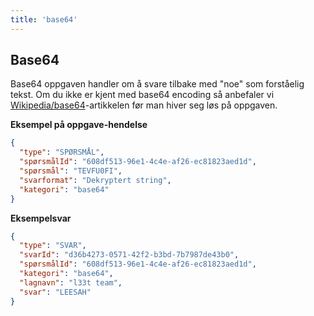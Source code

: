 ```yaml
---
title: 'base64'
---
```


## Base64

Base64 oppgaven handler om å svare tilbake med "noe" som forståelig tekst.
Om du ikke er kjent med base64 encoding så anbefaler vi [Wikipedia/base64](https://en.wikipedia.org/wiki/Base64)-artikkelen før man hiver seg løs på oppgaven.

**Eksempel på oppgave-hendelse**

```json
{
  "type": "SPØRSMÅL",
  "spørsmålId": "608df513-96e1-4c4e-af26-ec81823aed1d",
  "spørsmål": "TEVFU0FI",
  "svarformat": "Dekryptert string",
  "kategori": "base64"
}
```

**Eksempelsvar**

```json
{
  "type": "SVAR",
  "svarId": "d36b4273-0571-42f2-b3bd-7b7987de43b0",
  "spørsmålId": "608df513-96e1-4c4e-af26-ec81823aed1d",
  "kategori": "base64",
  "lagnavn": "l33t team",
  "svar": "LEESAH"
}
```
